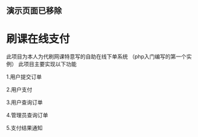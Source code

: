 ## 演示页面已移除

# 刷课在线支付
此项目为本人为代刷网课特意写的自助在线下单系统
（php入门编写的第一个实例）
此项目主要实现以下功能

1.用户提交订单

2.用户支付

3.用户查询订单

4.管理员查询订单

5.支付结果通知

